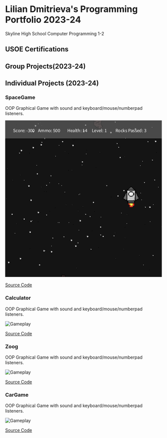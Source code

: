 # Lilian Dmitrieva's Programming Portfolio 2023-24
Skyline High School Computer Programming 1-2

## USOE Certifications

## Group Projects(2023-24)

## Individual Projects (2023-24)


### SpaceGame
OOP Graphical Game with sound and keyboard/mouse/numberpad listeners.

![Gameplay](https://github.com/LilianDm/programmingportfolio/blob/main/images/sg1.png?raw=true)

[Source Code](https://github.com/LilianDm/programmingportfolio/blob/main/src/SpaceGame.zip)

### Calculator
OOP Graphical Game with sound and keyboard/mouse/numberpad listeners.

![Gameplay]()

[Source Code](https://github.com/LilianDm/programmingportfolio/blob/main/src/CalcKeyboard.zip)

### Zoog
OOP Graphical Game with sound and keyboard/mouse/numberpad listeners.

![Gameplay]()

[Source Code](https://github.com/LilianDm/programmingportfolio/blob/main/src/Zoog.zip)

### CarGame
OOP Graphical Game with sound and keyboard/mouse/numberpad listeners.

![Gameplay]()

[Source Code](https://github.com/LilianDm/programmingportfolio/blob/main/src/MakingCars%202.zip)
